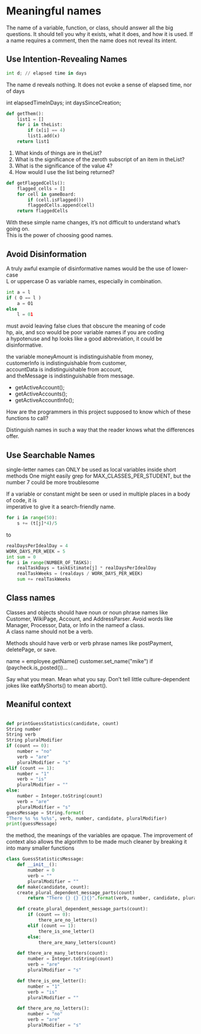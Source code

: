 # Meaningful names

The name of a variable, function, or class, should answer all the big questions. It
should tell you why it exists, what it does, and how it is used. If a name requires a comment,
then the name does not reveal its intent.

## Use Intention-Revealing Names

```python
int d; // elapsed time in days
```
The name d reveals nothing. It does not evoke a sense of elapsed time, nor of days

int elapsedTimeInDays;
int daysSinceCreation;

```python
def getThem():
    list1 = []
    for i in theList:
        if (x[i] == 4)
        list1.add(x)
    return list1
```

1. What kinds of things are in theList?
2. What is the significance of the zeroth subscript of an item in theList?
3. What is the significance of the value 4?
4. How would I use the list being returned?


```python
def getFlaggedCells():
    flagged_cells = []
    for cell in gameBoard:
        if (cell.isFlagged())
        flaggedCells.append(cell)
    return flaggedCells
```

With these simple name changes, it’s not difficult to understand what’s going on. <br />
This is the power of choosing good names.

## Avoid Disinformation

A truly awful example of disinformative names would be the use of lower-case <br />
L or uppercase O as variable names, especially in combination.

```python
int a = l
if ( O == l )
    a = O1
else
    l = 01
```

must avoid leaving false clues that obscure the meaning of code <br />
hp, aix, and sco would be poor variable names if you are coding <br />
a hypotenuse and hp looks like a good abbreviation, it could be disinformative. 


the variable moneyAmount is indistinguishable from money, <br />
customerInfo is indistinguishable from customer, <br />
accountData is indistinguishable from account, <br />
and theMessage is indistinguishable from message. <br />


- getActiveAccount();
- getActiveAccounts();
- getActiveAccountInfo();

How are the programmers in this project supposed to know which of these functions to call?

Distinguish names in such a way that the reader knows what the differences offer.

## Use Searchable Names

single-letter names can ONLY be used as local variables inside short methods
One might easily grep for MAX_CLASSES_PER_STUDENT, but the number 7 could be more
troublesome


If a variable or constant might be seen or used in multiple places in a body of code, it is <br />
imperative to give it a search-friendly name.

```python
for i in range(50): 
    s += (t[j]*4)/5
```

to

```python
realDaysPerIdealDay = 4
WORK_DAYS_PER_WEEK = 5
int sum = 0
for i in range(NUMBER_OF_TASKS):
    realTaskDays = taskEstimate[j] * realDaysPerIdealDay
    realTaskWeeks = (realdays / WORK_DAYS_PER_WEEK)
    sum += realTaskWeeks
```

## Class names

Classes and objects should have noun or noun phrase names like  <br /> 
Customer, WikiPage, Account, and AddressParser. 
Avoid words like Manager, Processor, Data, or Info in the nameof a class. <br />
A class name should not be a verb. 

Methods should have verb or verb phrase names like postPayment, deletePage, or save.

name = employee.getName()
customer.set_name("mike")
if (paycheck.is_posted())...

Say what you mean. Mean what you say.
Don’t tell little culture-dependent jokes like
eatMyShorts() to mean abort().

## Meaniful context

```python

def printGuessStatistics(candidate, count) 
String number
String verb
String pluralModifier
if (count == 0):
    number = "no"
    verb = "are"
    pluralModifier = "s"
elif (count == 1):
    number = "1"
    verb = "is"
    pluralModifier = ""
else:
    number = Integer.toString(count)
    verb = "are"
    pluralModifier = "s"
guessMessage = String.format(
"There %s %s %s%s", verb, number, candidate, pluralModifier)
print(guessMessage)
```

the method, the meanings of the variables are opaque.
The improvement of context also allows the algorithm to be 
made much cleaner by breaking it into many smaller functions

```python
class GuessStatisticsMessage:
    def __init__():
        number = 0
        verb = ""
        pluralModifier = ""
    def make(candidate, count):
    create_plural_dependent_message_parts(count)
        return "There {} {} {}{}".format(verb, number, candidate, pluralModifier)

    def create_plural_dependent_message_parts(count):
        if (count == 0):
            there_are_no_letters()
        elif (count == 1):
            there_is_one_letter()
        else:
            there_are_many_letters(count)

    def there_are_many_letters(count):
        number = Integer.toString(count)
        verb = "are"
        pluralModifier = "s"

    def there_is_one_letter():
        number = "1"
        verb = "is"
        pluralModifier = ""

    def there_are_no_letters():
        number = "no"
        verb = "are"
        pluralModifier = "s"
```

